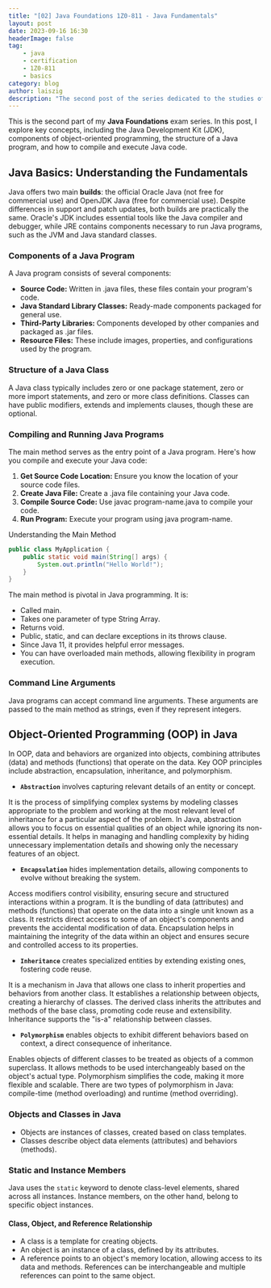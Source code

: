 ```yaml
---
title: "[02] Java Foundations 1Z0-811 - Java Fundamentals"
layout: post
date: 2023-09-16 16:30
headerImage: false
tag:
    - java
    - certification
    - 1Z0-811
    - basics
category: blog
author: laiszig
description: "The second post of the series dedicated to the studies of the Java Foundations Exam (1Z0-811)"
---
```


This is the second part of my **Java Foundations** exam series. In this post, I explore key concepts, including the Java Development Kit (JDK), components of object-oriented programming, the structure of a Java program, and how to compile and execute Java code.

## Java Basics: Understanding the Fundamentals

Java offers two main **builds**: the official Oracle Java (not free for commercial use) and OpenJDK Java (free for commercial use). Despite differences in support and patch updates, both builds are practically the same. Oracle's JDK includes essential tools like the Java compiler and debugger, while JRE contains components necessary to run Java programs, such as the JVM and Java standard classes.

### Components of a Java Program

A Java program consists of several components:

-   **Source Code:** Written in .java files, these files contain your program's code.
-   **Java Standard Library Classes:** Ready-made components packaged for general use.
-   **Third-Party Libraries:** Components developed by other companies and packaged as .jar files.
-   **Resource Files:** These include images, properties, and configurations used by the program.

### Structure of a Java Class

A Java class typically includes zero or one package statement, zero or more import statements, and zero or more class definitions.
Classes can have public modifiers, extends and implements clauses, though these are optional.

### Compiling and Running Java Programs

The main method serves as the entry point of a Java program. Here's how you compile and execute your Java code:

1. **Get Source Code Location:** Ensure you know the location of your source code files.
2. **Create Java File:** Create a .java file containing your Java code.
3. **Compile Source Code:** Use javac program-name.java to compile your code.
4. **Run Program:** Execute your program using java program-name.

Understanding the Main Method

```java
public class MyApplication {
    public static void main(String[] args) {
        System.out.println("Hello World!");
    }
}
```

The main method is pivotal in Java programming. It is:

-   Called main.
-   Takes one parameter of type String Array.
-   Returns void.
-   Public, static, and can declare exceptions in its throws clause.
-   Since Java 11, it provides helpful error messages.
-   You can have overloaded main methods, allowing flexibility in program execution.

### Command Line Arguments

Java programs can accept command line arguments. These arguments are passed to the main method as strings, even if they represent integers.

## Object-Oriented Programming (OOP) in Java

In OOP, data and behaviors are organized into objects, combining attributes (data) and methods (functions) that operate on the data. Key OOP principles include abstraction, encapsulation, inheritance, and polymorphism.

-   **`Abstraction`** involves capturing relevant details of an entity or concept.

It is the process of simplifying complex systems by modeling classes appropriate to the problem and working at the most relevant level of inheritance for a particular aspect of the problem. In Java, abstraction allows you to focus on essential qualities of an object while ignoring its non-essential details. It helps in managing and handling complexity by hiding unnecessary implementation details and showing only the necessary features of an object.

-   **`Encapsulation`** hides implementation details, allowing components to evolve without breaking the system.

Access modifiers control visibility, ensuring secure and structured interactions within a program. It is the bundling of data (attributes) and methods (functions) that operate on the data into a single unit known as a class. It restricts direct access to some of an object's components and prevents the accidental modification of data. Encapsulation helps in maintaining the integrity of the data within an object and ensures secure and controlled access to its properties.

-   **`Inheritance`** creates specialized entities by extending existing ones, fostering code reuse.

It is a mechanism in Java that allows one class to inherit properties and behaviors from another class. It establishes a relationship between objects, creating a hierarchy of classes. The derived class inherits the attributes and methods of the base class, promoting code reuse and extensibility. Inheritance supports the "is-a" relationship between classes.

-   **`Polymorphism`** enables objects to exhibit different behaviors based on context, a direct consequence of inheritance.

Enables objects of different classes to be treated as objects of a common superclass. It allows methods to be used interchangeably based on the object's actual type. Polymorphism simplifies the code, making it more flexible and scalable. There are two types of polymorphism in Java: compile-time (method overloading) and runtime (method overriding).

### Objects and Classes in Java

-   Objects are instances of classes, created based on class templates.
-   Classes describe object data elements (attributes) and behaviors (methods).

### Static and Instance Members

Java uses the `static` keyword to denote class-level elements, shared across all instances. Instance members, on the other hand, belong to specific object instances.

#### Class, Object, and Reference Relationship

-   A class is a template for creating objects.
-   An object is an instance of a class, defined by its attributes.
-   A reference points to an object's memory location, allowing access to its data and methods. References can be interchangeable and multiple references can point to the same object.
